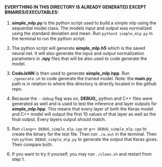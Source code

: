 #### EVERYTHING IN THIS DIRECTORY IS ALREADY GENERATED EXCEPT BINARIES/EXECUTABLES:

1. **simple_mlp.py** is the python script used to build a simple mlp using the sequential model class. The models input and output was normalized using the standard deviation and mean. Run `python3 simple_mlp.py` in the terminal to run the python script.

1. The python script will generate **simple_mlp.h5** which is the saved neural net. It will also generate the input and output normalization parameters in **.npy** files that will be also used to code generate the model.

1. **CodeJeNN** is then used to generate **simple_mlp.hpp**. Run `./generate.sh` to code generate the trained model. Note: the **main.py** path is in relation to where this directory is directly located in the github repo.

1. Because the `--debug` flag was on, **DEBUG_** python and C++ files were generated as well and is used to test the inference and layer outputs for **simple_mlp.hpp**. This means that every layer of both the Keras model and C++ model will output the first 10 values of that layer as well as the final output. Every layers output should match.

1. Run `clang++ DEBUG_simple_mlp.cpp` or `g++ DEBUG_simple_mlp.cpp` to create the binary for the test file. Then run `./a.out` in the terminal. Then run `python DEBUG_simple_mlp.py` to generate the output that Keras gives. Then compare both.

1. If you want to try it yourself, you may run `./clean.sh` and restart from step 1.